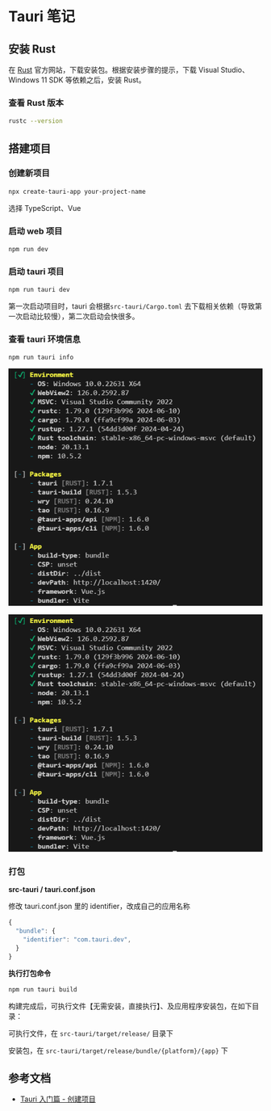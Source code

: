# Tauri 笔记



## 安装 Rust

在 [Rust](https://www.rust-lang.org/tools/install) 官方网站，下载安装包。根据安装步骤的提示，下载  Visual Studio、Windows 11 SDK 等依赖之后，安装 Rust。



### 查看 Rust 版本

```bash
rustc --version
```



## 搭建项目

### 创建新项目

```bash
npx create-tauri-app your-project-name
```

选择 TypeScript、Vue



### 启动 web 项目

```bash
npm run dev
```



### 启动 tauri 项目

```bash
npm run tauri dev
```

第一次启动项目时，tauri 会根据`src-tauri/Cargo.toml` 去下载相关依赖（导致第一次启动比较慢），第二次启动会快很多。



### 查看 tauri 环境信息

```bash
npm run tauri info
```

![](../../assets/images/其他/tauri/tauri_info.png)

![tauri_info](../../assets/images/其他/tauri/tauri_info.png)

### 打包

**src-tauri / tauri.conf.json**

修改 tauri.conf.json 里的 identifier，改成自己的应用名称

```js
{
  "bundle": {
    "identifier": "com.tauri.dev",
  }
}
```



**执行打包命令**

```bash
npm run tauri build
```

构建完成后，可执行文件【无需安装，直接执行】、及应用程序安装包，在如下目录：

可执行文件，在 `src-tauri/target/release/` 目录下

安装包，在 `src-tauri/target/release/bundle/{platform}/{app}` 下





## 参考文档

- [Tauri 入门篇 - 创建项目](https://mp.weixin.qq.com/s?__biz=MzI1MjAzNDI1MA==&mid=2648216340&idx=4&sn=d44ba5343306f104f3ac04fa1ba61dcc&chksm=f1c5deb1c6b257a76689af6367c633b893ac8eee70a378eebe20fd1e3562cd133b07cbc4292c&scene=27)

